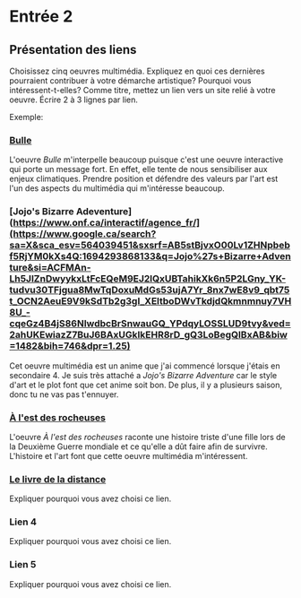 # Entrée 2
## Présentation des liens
Choisissez cinq oeuvres multimédia. Expliquez en quoi ces dernières pourraient contribuer à votre démarche artistique? Pourquoi vous intéressent-t-elles? Comme titre, mettez un lien vers un site relié à votre oeuvre. Écrire 2 à 3 lignes par lien.

Exemple: 
### [Bulle](https://www.onf.ca/interactif/bulle/) 
L'oeuvre *Bulle* m'interpelle beaucoup puisque c'est une oeuvre interactive qui porte un message fort. En effet, elle tente de nous sensibiliser aux enjeux climatiques. Prendre position et défendre des valeurs par l'art est l'un des aspects du multimédia qui m'intéresse beaucoup. 

### [Jojo's Bizarre Adeventure](https://www.onf.ca/interactif/agence_fr/](https://www.google.ca/search?sa=X&sca_esv=564039451&sxsrf=AB5stBjvxO00Lv1ZHNpbebf5RjYM0kXs4Q:1694293868133&q=Jojo%27s+Bizarre+Adventure&si=ACFMAn-Lh5JlZnDwyykxLtFcEQeM9EJ2lQxUBTahikXk6n5P2LGny_YK-tudvu30TFjgua8MwTqDoxuMdGs53ujA7Yr_8nx7wE8v9_qbt75t_OCN2AeuE9V9kSdTb2g3gI_XEltboDWvTkdjdQkmnmnuy7VH8U_-cqeGz4B4jS86NIwdbcBrSnwauGQ_YPdqyLOSSLUD9tvy&ved=2ahUKEwiazZ7BuJ6BAxUGkIkEHR8rD_gQ3LoBegQIBxAB&biw=1482&bih=746&dpr=1.25)
Cet oeuvre multimédia est un anime que j'ai commencé lorsque j'étais en secondaire 4. Je suis très attaché a *Jojo's Bizarre Adventure* car le style d'art et  le plot font que cet anime soit bon. De plus, il y a plusieurs saison, donc tu ne vas pas t'ennuyer.

### [À l'est des rocheuses](https://www.onf.ca/interactif/a_lest_des_rocheuses) 
L'oeuvre  *À l'est des rocheuses* raconte une histoire triste d'une fille lors de la Deuxième Guerre mondiale et ce qu'elle a dût faire afin de survivre. L'histoire et l'art font que cette oeuvre multimédia m'intéressent.

### [Le livre de la distance](https://www.onf.ca/interactif/le_livre_de_la_distance) 
Expliquer pourquoi vous avez choisi ce lien.  

### Lien 4 
Expliquer pourquoi vous avez choisi ce lien. 

### Lien 5 
Expliquer pourquoi vous avez choisi ce lien. 

